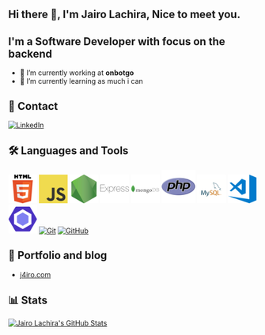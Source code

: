 ## Hi there 👋, I'm Jairo Lachira, Nice to meet you.

## I'm a Software Developer with focus on the backend

- 🔭 I’m currently working at **onbotgo**
- 🌱 I’m currently learning as much i can
<!--
- 😄 Pronouns: enthusiast, optimistic, creative
- ⚡ Fun fact: I started coding because I wanted
  -->

## 💬 Contact

[<img alt="LinkedIn" width="40" height="32" src="https://cdn.jsdelivr.net/npm/simple-icons@v3/icons/linkedin.svg" />][linkedin]

## 🛠 Languages and Tools

[<img alt="HTML" width="58" src="https://raw.githubusercontent.com/github/explore/80688e429a7d4ef2fca1e82350fe8e3517d3494d/topics/html/html.png" />][html]
[<img alt="JavaScript" width="58" src="https://raw.githubusercontent.com/github/explore/80688e429a7d4ef2fca1e82350fe8e3517d3494d/topics/javascript/javascript.png" />][javascript]
[<img alt="Node" width="58" src="https://raw.githubusercontent.com/github/explore/80688e429a7d4ef2fca1e82350fe8e3517d3494d/topics/nodejs/nodejs.png" />][node]
[<img alt="Node" width="58" src="https://raw.githubusercontent.com/github/explore/80688e429a7d4ef2fca1e82350fe8e3517d3494d/topics/express/express.png" />][expressjs]
[<img alt="MongoDB" width="58" src="https://raw.githubusercontent.com/github/explore/80688e429a7d4ef2fca1e82350fe8e3517d3494d/topics/mongodb/mongodb.png" />][mongodb]
[<img alt="Php" width="68" src="https://raw.githubusercontent.com/github/explore/ccc16358ac4530c6a69b1b80c7223cd2744dea83/topics/php/php.png" />][php]
[<img alt="Mysql" width="58" src="https://raw.githubusercontent.com/github/explore/80688e429a7d4ef2fca1e82350fe8e3517d3494d/topics/mysql/mysql.png" />][mysql]
[<img alt="Visual Studio" width="58" src="https://raw.githubusercontent.com/github/explore/80688e429a7d4ef2fca1e82350fe8e3517d3494d/topics/visual-studio-code/visual-studio-code.png" />][visual studio]
[<img alt="ESLint" width="58" src="https://raw.githubusercontent.com/github/explore/80688e429a7d4ef2fca1e82350fe8e3517d3494d/topics/eslint/eslint.png" />][eslint]
[<img alt="Git" width="58" src="https://www.vectorlogo.zone/logos/git-scm/git-scm-icon.svg" />][git]
[<img alt="GitHub" width="58" src="https://cdn.jsdelivr.net/npm/simple-icons@v3/icons/github.svg" />][github]

## 📃 Portfolio and blog

- [j4iro.com](https://j4iro.com/)

## 📊 Stats

[![Jairo Lachira's GitHub Stats](https://github-readme-stats.vercel.app/api?username=j4iro&show_icons=true&hide_border=true&theme=vue)](https://github.com/anuraghazra/github-readme-stats)

<!-- Reference URLs -->

[linkedin]: https://www.linkedin.com/in/jairo-lachira-peralta-613a13179/
[html]: https://github.com/search?q=html
[css]: https://github.com/search?q=css
[javascript]: https://github.com/search?q=javascript
[node]: https://nodejs.org/
[expressjs]: https://expressjs.com/
[mongodb]: https://www.mongodb.com/
[php]: https://www.php.net/
[mysql]: https://www.mysql.com/
[visual studio]: https://code.visualstudio.com/
[eslint]: https://eslint.org/
[git]: https://git-scm.com/
[github]: https://github.com/
